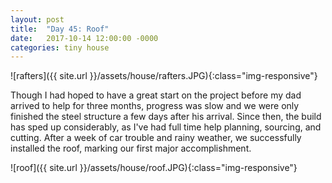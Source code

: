 ```yaml
---
layout: post
title:  "Day 45: Roof"
date:   2017-10-14 12:00:00 -0000
categories: tiny house
---
```


![rafters]({{ site.url }}/assets/house/rafters.JPG){:class="img-responsive"}

Though I had hoped to have a great start on the project before my dad arrived to help for three months, progress was slow and we were only finished the steel structure a few days after his arrival. Since then, the build has sped up considerably, as I've had full time help planning, sourcing, and cutting. After a week of car trouble and rainy weather, we successfully installed the roof, marking our first major accomplishment.

![roof]({{ site.url }}/assets/house/roof.JPG){:class="img-responsive"}
